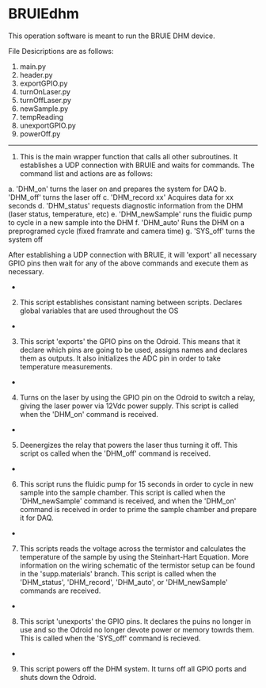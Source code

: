# BRUIEdhm

This operation software is meant to run the BRUIE DHM device.

File Desicriptions are as follows:

1. main.py
2. header.py
3. exportGPIO.py
4. turnOnLaser.py
5. turnOffLaser.py
6. newSample.py
7. tempReading
8. unexportGPIO.py
9. powerOff.py

--------------------------------------------------------------------------------------------------------------------------------------

1. This is the main wrapper function that calls all other subroutines. It establishes a UDP connection with BRUIE and waits for commands. The command list and actions are as follows:

a. 'DHM_on' turns the laser on and prepares the system for DAQ
b. 'DHM_off' turns the laser off
c. 'DHM_record xx' Acquires data for xx seconds
d. 'DHM_status' requests diagnostic information from the DHM (laser status, temperature, etc)
e. 'DHM_newSample' runs the fluidic pump to cycle in a new sample into the DHM
f. 'DHM_auto' Runs the DHM on a preprogramed cycle (fixed framrate and camera time)
g. 'SYS_off' turns the system off

After establishing a UDP connection with BRUIE, it will 'export' all necessary GPIO pins then wait for any of the above commands and execute them as necessary.

-
  
2. This script establishes consistant naming between scripts. Declares global variables that are used throughout the OS

-

3. This script 'exports' the GPIO pins on the Odroid. This means that it declare which pins are going to be used, assigns names and declares them as outputs. It also initializes the ADC pin in order to take temperature measurements.

-

4. Turns on the laser by using the GPIO pin on the Odroid to switch a relay, giving the laser power via 12Vdc power supply. This script is called when the 'DHM_on' command is received.

-

5. Deenergizes the relay that powers the laser thus turning it off. This script os called when the 'DHM_off' command is received.

-

6. This script runs the fluidic pump for 15 seconds in order to cycle in new sample into the sample chamber. This script is called when the 'DHM_newSample' command is received, and when the 'DHM_on' command is received in order to prime the sample chamber and prepare it for DAQ.

-

7. This scripts reads the voltage across the termistor and calculates the temperature of the sample by using the Steinhart-Hart Equation. More information on the wiring schematic of the termistor setup can be found in the 'supp.materials' branch. This script is called when the 'DHM_status', 'DHM_record', 'DHM_auto', or 'DHM_newSample' commands are received.

-

8. This script 'unexports' the GPIO pins. It declares the puins no longer in use and so the Odroid no longer devote power or memory towrds them. This is called when the 'SYS_off' command is recieved.

-

9. This script powers off the DHM system. It turns off all GPIO ports and shuts down the Odroid.
